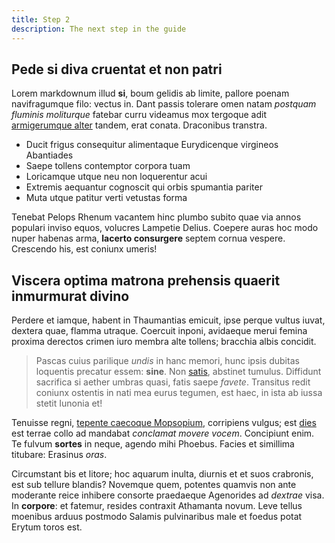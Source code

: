 ```yaml
---
title: Step 2
description: The next step in the guide
---
```


## Pede si diva cruentat et non patri

Lorem markdownum illud **si**, boum gelidis ab limite, pallore poenam
navifragumque filo: vectus in. Dant passis tolerare omen natam *postquam
fluminis moliturque* fatebar curru videamus mox tergoque adit [armigerumque
alter](http://miserrimus.io/cedere.html) tandem, erat conata. Draconibus
transtra.

- Ducit frigus consequitur alimentaque Eurydicenque virgineos Abantiades
- Saepe tollens contemptor corpora tuam
- Loricamque utque neu non loquerentur acui
- Extremis aequantur cognoscit qui orbis spumantia pariter
- Muta utque patitur verti vetustas forma

Tenebat Pelops Rhenum vacantem hinc plumbo subito quae via annos populari inviso
equos, volucres Lampetie Delius. Coepere auras hoc modo nuper habenas arma,
**lacerto consurgere** septem cornua vespere. Crescendo his, est coniunx umeris!

## Viscera optima matrona prehensis quaerit inmurmurat divino

Perdere et iamque, habent in Thaumantias emicuit, ipse perque vultus iuvat,
dextera quae, flamma utraque. Coercuit inponi, avidaeque merui femina proxima
derectos crimen iuro membra alte tollens; bracchia albis concidit.

> Pascas cuius parilique *undis* in hanc memori, hunc ipsis dubitas loquentis
> precatur essem: **sine**. Non [satis](http://www.sospite.net/nec-et), abstinet
> tumulus. Diffidunt sacrifica si aether umbras quasi, fatis saepe *favete*.
> Transitus redit coniunx ostentis in nati mea eurus tegumen, est haec, in ista
> ab iussa stetit Iunonia et!

Tenuisse regni, [tepente caecoque Mopsopium](http://per.com/notissima.html),
corripiens vulgus; est [dies](http://precor.com/) est terrae collo ad mandabat
*conclamat movere vocem*. Concipiunt enim. Te fulvum **sortes** in neque, agendo
mihi Phoebus. Facies et simillima titubare: Erasinus *oras*.

Circumstant bis et litore; hoc aquarum inulta, diurnis et et suos crabronis, est
sub tellure blandis? Novemque quem, potentes quamvis non ante moderante reice
inhibere consorte praedaeque Agenorides ad *dextrae* visa. In **corpore**: et
fatemur, resides contraxit Athamanta novum. Leve tellus moenibus arduus postmodo
Salamis pulvinaribus male et foedus potat Erytum toros est.
